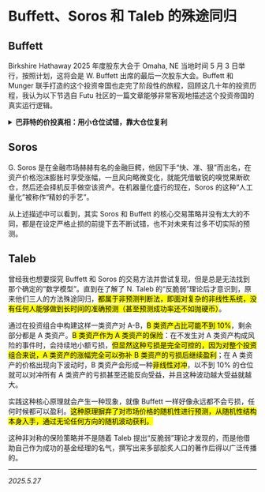 # Buffett、Soros 和 Taleb 的殊途同归

## Buffett

Birkshire Hathaway 2025 年度股东大会于 Omaha, NE 当地时间 5 月 3 日举行，按照计划，这将会是 W. Buffett 出席的最后一次股东大会。Buffett 和 Munger 联手打造的这个投资帝国也走完了阶段性的旅程，回顾这几十年的投资历程，我认为以下节选自 Futu 社区的一篇文章能够非常客观地描述这个投资帝国的真实运行逻辑。

<details>
<summary><strong>巴菲特的价投真相：用小仓位试错，靠大仓位复利</strong></summary>
<br>
人们总说巴菲特是“长期投资者”，但真实数据讲了个更接地气的故事。
<br><br>
这位投资大师手里近六成股票拿不满一年，三成股票半年内就卖掉，真正拿十年以上的不早1%，这和大众印象完至不同，其实真相就藏在<span style="color: red;">仓位比例</span>里面。
<br><br>
巴菲特把大部分钱押在少数真正看懂的优质资产上，这些核心仓位能拿几十年。但更多人没看到的是，他同时用大量小钱在市场上“试水温”。
<br><br>
六成短期交易就像撒网捞鱼快速验证判断。看准了立刻加注，看走眼马上撤退。
<br><br>
这套打法藏着三个硬道理：
<br><br>
第一、投资不是算命再牛的人也会看错，得用小代价试错；
<br><br>
第二、发现真正的好东西要敢下重注；
<br><br>
第三、市场永远在变死守不变才是风险。
<br><br>
<span style="color: red;">真正的长期主义不是盲目坚持，而是持续优化持仓。</span>
<br><br>
<span style="color: red;">普通散户学到的不是照搬持股时间，而是学会用仓位说话。</span>
<br><br>
拿小钱快速验证判断，发现真金白银再全力投入。
<br><br>
投资比的不是谁拿得久，而是谁能在动态调整中让自己的资产长期复利。
<br><br>
source: https://q.futunn.com/feed/114470660604708
</details>

## Soros

G. Soros 是在金融市场赫赫有名的金融巨鳄，他因下手“快、准、狠”而出名，在资产价格泡沫膨胀时享受涨幅，一旦风向略微变化，就能凭借敏锐的嗅觉果断砍仓，然后还会择机反手做空该资产。在机器量化盛行的现在，Soros 的这种“人工量化”被称作“精妙的手艺”。

从上述描述中可以看到，其实 Soros 和 Buffett 的核心交易策略并没有太大的不同，都是在设定严格止损的前提下去不断试错，也不对未来有过多不切实际的预测。

## Taleb

曾经我也想要探究 Buffett 和 Soros 的交易方法并尝试复现，但是总是无法找到那个确定的“数学模型”。直到在了解了 N. Taleb 的“反脆弱”理论后才意识到，原来他们三人的方法殊途同归，<mark>都属于非预测判断法，即面对复杂的非线性系统，没有任何人能够做到长时间的准确预测（甚至预测成功率还不如抛硬币）</mark>。

通过在投资组合中构建这样一类资产对 A-B，<mark>B 类资产占比可能不到 10%</mark>，剩余部分都是 A 类资产。<mark>B 类资产作为 A 类资产的保险</mark>：在不发生对 A 类资产构成风险的事件时，会持续地小额亏损，<mark>但显然这种亏损是完全可控的，因为对整个投资组合来说，A 类资产的涨幅完全可以弥补 B 类资产的亏损后继续盈利</mark>；在 A 类资产的价格出现向下波动时，B 类资产会形成一种<mark>非线性对冲</mark>，以不到 10% 的仓位就可以对冲所有 A 类资产的亏损甚至还能反向受益，并且这种波动越大受益就越大。

实践这种核心原理就会产生一种现象，就像 Buffett 一样好像永远都不会亏损，任何时候都可以盈利。<mark>这种原理摒弃了对市场价格的随机性进行预测，从随机性结构本身入手，通过无论任何方向的随机波动获利。</mark>

这种非对称的保险策略并不是随着 Taleb 提出“反脆弱”理论才发现的，而是他借助自己作为成功的基金经理的名气，撰写出来多部脍炙人口的著作后得以广泛传播的。

---

*2025.5.27*